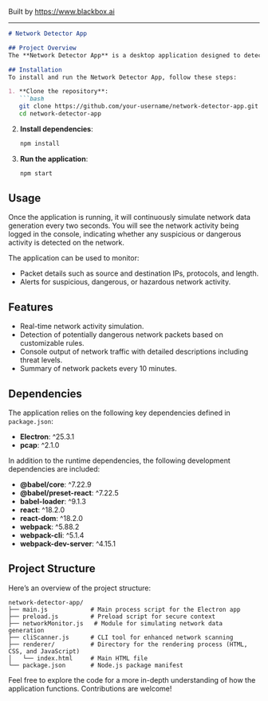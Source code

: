 
Built by https://www.blackbox.ai

---

```markdown
# Network Detector App

## Project Overview
The **Network Detector App** is a desktop application designed to detect web and device network activity for compromise detection. This application utilizes Electron to create a cross-platform desktop interface and simulates network monitoring to track potentially suspicious activity on the network.

## Installation
To install and run the Network Detector App, follow these steps:

1. **Clone the repository**:
   ```bash
   git clone https://github.com/your-username/network-detector-app.git
   cd network-detector-app
   ```

2. **Install dependencies**:
   ```bash
   npm install
   ```

3. **Run the application**:
   ```bash
   npm start
   ```

## Usage
Once the application is running, it will continuously simulate network data generation every two seconds. You will see the network activity being logged in the console, indicating whether any suspicious or dangerous activity is detected on the network.

The application can be used to monitor:
- Packet details such as source and destination IPs, protocols, and length.
- Alerts for suspicious, dangerous, or hazardous network activity.

## Features
- Real-time network activity simulation.
- Detection of potentially dangerous network packets based on customizable rules.
- Console output of network traffic with detailed descriptions including threat levels.
- Summary of network packets every 10 minutes.

## Dependencies
The application relies on the following key dependencies defined in `package.json`:

- **Electron**: ^25.3.1
- **pcap**: ^2.1.0

In addition to the runtime dependencies, the following development dependencies are included:

- **@babel/core**: ^7.22.9
- **@babel/preset-react**: ^7.22.5
- **babel-loader**: ^9.1.3
- **react**: ^18.2.0
- **react-dom**: ^18.2.0
- **webpack**: ^5.88.2
- **webpack-cli**: ^5.1.4
- **webpack-dev-server**: ^4.15.1

## Project Structure
Here’s an overview of the project structure:

```
network-detector-app/
├── main.js            # Main process script for the Electron app
├── preload.js         # Preload script for secure context
├── networkMonitor.js   # Module for simulating network data generation
├── cliScanner.js      # CLI tool for enhanced network scanning
├── renderer/          # Directory for the rendering process (HTML, CSS, and JavaScript)
│   └── index.html     # Main HTML file
└── package.json       # Node.js package manifest
```

Feel free to explore the code for a more in-depth understanding of how the application functions. Contributions are welcome!
```